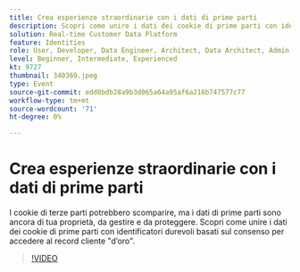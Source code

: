 ```yaml
---
title: Crea esperienze straordinarie con i dati di prime parti
description: Scopri come unire i dati dei cookie di prime parti con identificatori durevoli basati sul consenso per accedere al record d’oro dei clienti.
solution: Real-time Customer Data Platform
feature: Identities
role: User, Developer, Data Engineer, Architect, Data Architect, Admin, Leader
level: Beginner, Intermediate, Experienced
kt: 9727
thumbnail: 340369.jpeg
type: Event
source-git-commit: edd0bdb28a9b3d065a64a95af6a216b747577c77
workflow-type: tm+mt
source-wordcount: '71'
ht-degree: 0%

---
```


# Crea esperienze straordinarie con i dati di prime parti

I cookie di terze parti potrebbero scomparire, ma i dati di prime parti sono ancora di tua proprietà, da gestire e da proteggere. Scopri come unire i dati dei cookie di prime parti con identificatori durevoli basati sul consenso per accedere al record cliente &quot;d’oro&quot;.

>[!VIDEO](https://video.tv.adobe.com/v/340369/?quality=12&learn=on)
